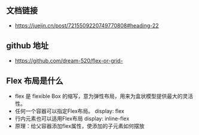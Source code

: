 ## 文档链接
- https://juejin.cn/post/7215509220749770808#heading-22

## github 地址
- https://github.com/dream-520/flex-or-grid-

## Flex 布局是什么
- flex 是 flexible Box 的缩写，意为弹性布局，用来为盒状模型提供最大的灵活性。
- 任何一个容器可以指定Flex布局。 display: flex
- 行内元素也可以适用Flex布局  display: inline-flex
- 原理：给父容器添加flex属性，使添加的子元素如何摆放


